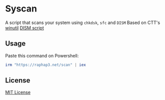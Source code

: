 # Syscan
A script that scans your system using `chkdsk`, `sfc` and `DISM`
Based on CTT's [winutil](https://github.com/ChrisTitusTech/winutil) [DISM script](https://christitustech.github.io/winutil/dev/features/Fixes/DISM/)

## Usage
Paste this command on Powershell:
```powershell
irm "https://raphap3.net/scan" | iex
```

## License
[MIT License](#MIT-1-ov-file)
